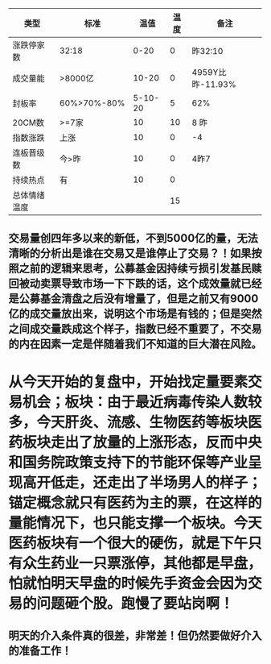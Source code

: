 | 类型             | 标准          | 温值             | 温度   |  备注 |
|--------------|------------|--------------|--------|------ |
| 涨跌停家数   |    32:18      |0-20              |     0     |     昨32:10     |
| 成交量能      | >8000亿   | 10-20           |    0      |4959Y比昨-11.93%|
| 封板率          |60%>70%-80%|5-10-20   |    5     |62%               |
| 20CM数       |     >=7家    |   10             |    10    |       8 昨              |
| 指数涨跌      |  上涨          |  10               |       0   |         -4                  |
| 连板晋级数   |  今>昨       |  10               |     0    |       4昨7       |
| 持续热点       |   有           |   10              |      0      |              |
| 总体情绪温度 |                 |                    |     15   |

## 交易量创四年多以来的新低，不到5000亿的量，无法清晰的分析出是谁在交易又是谁停止了交易？！如果按照之前的逻辑来思考，公募基金因持续亏损引发基民赎回被动卖票导致市场一下下跌的话，这个成效量就已经是公募基金清盘之后没有增量了，但是之前又有9000亿的成交量放出来，说明这个市场是有钱的；但是突然之间成交量跌成这个样子，指数已经不重要了，不交易的内在因素一定是伴随着我们不知道的巨大潜在风险。

# 从今天开始的复盘中，开始找定量要素交易机会；板块：由于最近病毒传染人数较多，今天肝炎、流感、生物医药等板块医药板块走出了放量的上涨形态，反而中央和国务院政策支持下的节能环保等产业呈现高开低走，还走出了半场男人的样子；锚定概念就只有医药为主的票，在这样的量能情况下，也只能支撑一个板块。今天医药板块有一个很大的硬伤，就是下午只有众生药业一只票涨停，其他都是早盘，怕就怕明天早盘的时候先手资金会因为交易的问题砸个股。跑慢了要站岗啊！

## 明天的介入条件真的很差，非常差！但仍然要做好介入的准备工作！